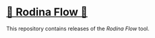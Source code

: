 # [🌊 Rodina Flow 🌊](https://www.rodina.app/)
This repository contains releases of the _Rodina Flow_ tool.
